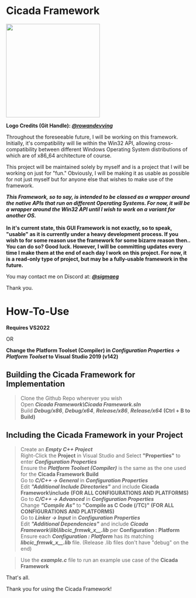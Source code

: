 # Cicada Framework
<img src="https://cdn.discordapp.com/attachments/754798036022067353/1131736330418794597/CicadaFramework.png" style="width:256px"/>
<p>
  <b>Logo Credits (Git Handle): <i><a href="https://github.com/rowandevving">@rowandevving</a></i></b>
  
  Throughout the foreseeable future, I will be working on this framework. Initially, it's compatibility will lie within the Win32 API, allowing cross-compatibility between different Windows Operating System
  distributions of which are of x86_64 architecture of course.

  This project will be maintained solely by myself and is a project that I will be working on just for "fun." Obviously, I will be making it as usable as possible for not just myself but for anyone else that wishes
  to make use of the framework.

  <b><i>
    This Framework, so to say, is intended to be classed as a wrapper around the native APIs that run on different Operating Systems. For now, it will be a wrapper around the Win32 API until I wish to work on
    a variant for another OS.
    </i>
    </br></br>
    In it's current state, this GUI Framework is not exactly, so to speak, "usable" as it is currently under a heavy development process. If you wish to for some reason use the framework for some bizarre reason then..
    You can do so? Good luck. However, I will be committing updates every time I make them at the end of each day I work on this project. For now, it is a read-only type of project, but may be a fully-usable framework
    in the future.
    </br>
  </b>

  You may contact me on Discord at: <b><i><a href="https://discord.com/users/293110261819375616">@sigmaeg</a></i></b>

  Thank you.
</p>

# How-To-Use

<b>Requires VS2022</b></br>

OR</br>

<b>Change the Platform Toolset (Compiler) in <i><b>Configuration Properties -> Platform Toolset</b></i> to Visual Studio 2019 (v142)</b>

## Building the Cicada Framework for Implementation

> Clone the Github Repo wherever you wish</br>
> Open <i><b>Cicada Framework\Cicada Framework.sln</b></i></br>
> Build <i><b>Debug/x86</b></i>, <i><b>Debug/x64</b></i>, <i><b>Release/x86</b></i>, <i><b>Release/x64</b></i> <b>(Ctrl + B to Build)</b> </br>

## Including the Cicada Framework in your Project

> Create an <i><b>Empty C++ Project</b></i></br>
> Right-Click the <b>Project</b> in Visual Studio and Select <b>"Properties"</b> to enter <i><b>Configuration Properties</b></i></br>
> Ensure the <i><b>Platform Toolset (Compiler)</b></i> is the same as the one used for the <b>Cicada Framework Build</b></br>
> Go to <i><b>C/C++ -> General</b></i></b> in <i><b>Configuration Properties</b></i></br>
> Edit <i><b>"Additional Include Directories"</b></i> and include <b>Cicada Framework\include</b> <b>(FOR ALL CONFIGURATIONS AND PLATFORMS)</b></br>
> Go to <i><b>C/C++ -> Advanced</b></i> in <i><b>Configuration Properties</b></i></br>
> Change <i><b>"Compile As"</b></i> to <b>"Compile as C Code (/TC)"</b> <b>(FOR ALL CONFIGURATIONS AND PLATFORMS)</b></br>
> Go to <i><b>Linker -> Input</b></i> in <i><b>Configuration Properties</b></i></br>
> Edit <i><b>"Additional Dependencies"</b></i> and include <i><b>Cicada Framework\lib\libcic_frmwk_x__.lib</b></i> per <b>Configuration : Platform</b></br>
> Ensure each <i><b>Configuration : Platform</b></i> has its matching <i><b>libcic_frmwk_x__.lib</b></i> file. (Release .lib files don't have "debug" on the end)</br>

> Use the <i><b>example.c</b></i> file to run an example use case of the <b>Cicada Framework</b>

That's all.

Thank you for using the Cicada Framework!
